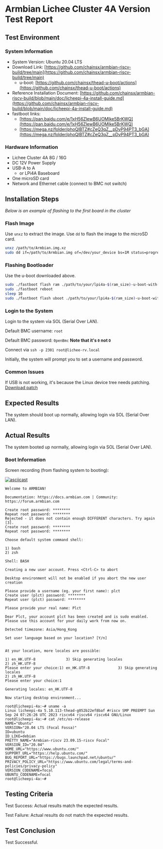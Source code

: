 # Armbian Lichee Cluster 4A Version Test Report

## Test Environment

### System Information

- System Version: Ubuntu 20.04 LTS
- Download Link: [https://github.com/chainsx/armbian-riscv-build/tree/main](https://github.com/chainsx/armbian-riscv-build/tree/main)
    - u-boot: [https://github.com/chainsx/thead-u-boot/actions](https://github.com/chainsx/thead-u-boot/actions)
- Reference Installation Document: [https://github.com/chainsx/armbian-riscv-build/blob/main/doc/licheepi-4a-install-guide.md](https://github.com/chainsx/armbian-riscv-build/blob/main/doc/licheepi-4a-install-guide.md)
- fastboot links:
    - [https://pan.baidu.com/e/1xH56ZlewB6UOMlke5BrKWQ](https://pan.baidu.com/e/1xH56ZlewB6UOMlke5BrKWQ)
    - [https://mega.nz/folder/phoQlBTZ#cZeQ3qZ__pDvP94PT3_bGA](https://mega.nz/folder/phoQlBTZ#cZeQ3qZ__pDvP94PT3_bGA)


### Hardware Information

- Lichee Cluster 4A 8G / 16G
- DC 12V Power Supply
- USB-A to A
    - or LPi4A Baseboard
- One microSD card
- Network and Ethernet cable (connect to BMC not switch)

## Installation Steps

*Below is an example of flashing to the first board in the cluster*

### Flash Image

Use `unxz` to extract the image.
Use `dd` to flash the image to the microSD card.

```bash
unxz /path/to/Armbian.img.xz
sudo dd if=/path/to/Armbian.img of=/dev/your_device bs=1M status=progress
```

### Flashing Bootloader

Use the u-boot downloaded above.

```bash
sudo ./fastboot flash ram ./path/to/your/lpi4a-$(ram_size)-u-boot-with-spl.bin
sudo ./fastboot reboot
sleep 10
sudo ./fastboot flash uboot ./path/to/your/lpi4a-$(ram_size)-u-boot-with-spl.bin
```

### Login to the System

Login to the system via SOL (Serial Over LAN).

Default BMC username: `root`

Default BMC password: `0penBmc` **Note that it's `0` not `O`**

Connect via `ssh -p 2301 root@lichee-rv.local`

Initially, the system will prompt you to set a username and password.

### Common Issues

If USB is not working, it's because the Linux device tree needs patching. [Download patch](https://dl.sipeed.com/fileList/LICHEE/LicheeCluster4A/04_Firmware/lpi4a/src/linux/0001-arch-riscv-boot-dts-lpi4a-disable-i2c-io-expander-fo.patch)

## Expected Results

The system should boot up normally, allowing login via SOL (Serial Over LAN).

## Actual Results

The system booted up normally, allowing login via SOL (Serial Over LAN).

### Boot Information

Screen recording (from flashing system to booting):

[![asciicast](https://asciinema.org/a/glbyZg6rjqfWu1YiQhyj62Zww.svg)](https://asciinema.org/a/glbyZg6rjqfWu1YiQhyj62Zww)

```log
Welcome to ARMBIAN! 

Documentation: https://docs.armbian.com | Community: https://forum.armbian.com

Create root password: ********
Repeat root password: ********
Rejected - it does not contain enough DIFFERENT characters. Try again [3].
Create root password: ********
Repeat root password: ********

Choose default system command shell:

1) bash
2) zsh

Shell: BASH

Creating a new user account. Press <Ctrl-C> to abort

Desktop environment will not be enabled if you abort the new user creation

Please provide a username (eg. your first name): plct
Create user (plct) password: ********
Repeat user (plct) password: ********

Please provide your real name: Plct

Dear Plct, your account plct has been created and is sudo enabled.
Please use this account for your daily work from now on.

Detected timezone: Asia/Hong_Kong

Set user language based on your location? [Y/n] 


At your location, more locales are possible:

1) en_HK.UTF-8              3) Skip generating locales
2) zh_HK.UTF-8
Please enter your choice:1) en_HK.UTF-8             3) Skip generating locales
2) zh_HK.UTF-8
Please enter your choice:1

Generating locales: en_HK.UTF-8

Now starting desktop environment...

root@licheepi-4a:~# uname -a
Linux licheepi-4a 5.10.113-thead-g052b22ef8baf #riscv SMP PREEMPT Sun Sep 24 07:26:26 UTC 2023 riscv64 riscv64 riscv64 GNU/Linux
root@licheepi-4a:~# cat /etc/os-release 
NAME="Ubuntu"
VERSION="20.04 LTS (Focal Fossa)"
ID=ubuntu
ID_LIKE=debian
PRETTY_NAME="Armbian-riscv 23.09.15-riscv Focal"
VERSION_ID="20.04"
HOME_URL="https://www.ubuntu.com/"
SUPPORT_URL="https://help.ubuntu.com/"
BUG_REPORT_URL="https://bugs.launchpad.net/ubuntu/"
PRIVACY_POLICY_URL="https://www.ubuntu.com/legal/terms-and-policies/privacy-policy"
VERSION_CODENAME=focal
UBUNTU_CODENAME=focal
root@licheepi-4a:~# 

```

## Testing Criteria

Test Success: Actual results match the expected results.

Test Failure: Actual results do not match the expected results.

## Test Conclusion

Test Successful.
